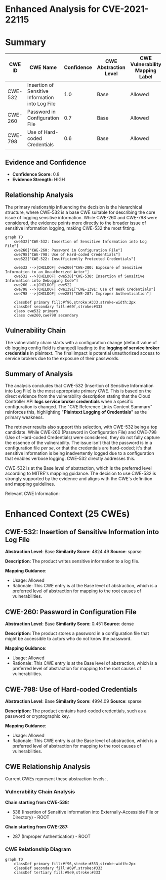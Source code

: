 # Enhanced Analysis for CVE-2021-22115

# Summary
| CWE ID | CWE Name | Confidence | CWE Abstraction Level | CWE Vulnerability Mapping Label | CWE-Vulnerability Mapping Notes |
|---|---|---|---|---|---|
| CWE-532 | Insertion of Sensitive Information into Log File | 1.0 | Base | Allowed | Primary CWE |
| CWE-260 | Password in Configuration File | 0.7 | Base | Allowed | Secondary Candidate |
| CWE-798 | Use of Hard-coded Credentials | 0.6 | Base | Allowed | Secondary Candidate |

## Evidence and Confidence

*   **Confidence Score:** 0.8
*   **Evidence Strength:** HIGH

## Relationship Analysis
The primary relationship influencing the decision is the hierarchical structure, where CWE-532 is a base CWE suitable for describing the core issue of logging sensitive information. While CWE-260 and CWE-798 were considered, the evidence points more directly to the broader issue of sensitive information logging, making CWE-532 the most fitting.

```mermaid
graph TD
    cwe532["CWE-532: Insertion of Sensitive Information into Log File"]
    cwe260["CWE-260: Password in Configuration File"]
    cwe798["CWE-798: Use of Hard-coded Credentials"]
    cwe522["CWE-522: Insufficiently Protected Credentials"]

    cwe532 -->|CHILDOF| cwe200["CWE-200: Exposure of Sensitive Information to an Unauthorized Actor"]
    cwe532 -->|CHILDOF| cwe538["CWE-538: Insertion of Sensitive Information into Debugging Code"]
    cwe260 -->|CHILDOF| cwe522
    cwe798 -->|CHILDOF| cwe1391["CWE-1391: Use of Weak Credentials"]
    cwe798 -->|CHILDOF| cwe287["CWE-287: Improper Authentication"]

    classDef primary fill:#f96,stroke:#333,stroke-width:2px
    classDef secondary fill:#69f,stroke:#333
    class cwe532 primary
    class cwe260,cwe798 secondary
```

## Vulnerability Chain
The vulnerability chain starts with a configuration change (default value of db logging config field is changed) leading to the **logging of service broker credentials** in plaintext. The final impact is potential unauthorized access to service brokers due to the exposure of their passwords.

## Summary of Analysis
The analysis concludes that CWE-532 (Insertion of Sensitive Information into Log File) is the most appropriate primary CWE. This is based on the direct evidence from the vulnerability description stating that the Cloud Controller API **logs service broker credentials** when a specific configuration is changed. The "CVE Reference Links Content Summary" reinforces this, highlighting "**Plaintext Logging of Credentials**" as the primary weakness.

The retriever results also support this selection, with CWE-532 being a top candidate. While CWE-260 (Password in Configuration File) and CWE-798 (Use of Hard-coded Credentials) were considered, they do not fully capture the essence of the vulnerability. The issue isn't that the password is in a configuration file *per se*, or that the credentials are hard-coded; it's that sensitive information is being inadvertently logged due to a configuration that enables verbose logging. CWE-532 directly addresses this.

CWE-532 is at the Base level of abstraction, which is the preferred level according to MITRE's mapping guidance. The decision to use CWE-532 is strongly supported by the evidence and aligns with the CWE's definition and mapping guidelines.

Relevant CWE Information:

# Enhanced Context (25 CWEs)

## CWE-532: Insertion of Sensitive Information into Log File
**Abstraction Level**: Base
**Similarity Score**: 4824.49
**Source**: sparse

**Description**:
The product writes sensitive information to a log file.

**Mapping Guidance**:
- Usage: Allowed
- Rationale: This CWE entry is at the Base level of abstraction, which is a preferred level of abstraction for mapping to the root causes of vulnerabilities.

## CWE-260: Password in Configuration File
**Abstraction Level**: Base
**Similarity Score**: 0.451
**Source**: dense

**Description**:
The product stores a password in a configuration file that might be accessible to actors who do not know the password.

**Mapping Guidance**:
- Usage: Allowed
- Rationale: This CWE entry is at the Base level of abstraction, which is a preferred level of abstraction for mapping to the root causes of vulnerabilities.

## CWE-798: Use of Hard-coded Credentials
**Abstraction Level**: Base
**Similarity Score**: 4994.09
**Source**: sparse

**Description**:
The product contains hard-coded credentials, such as a password or cryptographic key.

**Mapping Guidance**:
- Usage: Allowed
- Rationale: This CWE entry is at the Base level of abstraction, which is a preferred level of abstraction for mapping to the root causes of vulnerabilities.


## CWE Relationship Analysis

Current CWEs represent these abstraction levels: .


### Vulnerability Chain Analysis

**Chain starting from CWE-538:**
- 538 (Insertion of Sensitive Information into Externally-Accessible File or Directory) - ROOT


**Chain starting from CWE-287:**
- 287 (Improper Authentication) - ROOT



### CWE Relationship Diagram

```mermaid
graph TD
    classDef primary fill:#f96,stroke:#333,stroke-width:2px
    classDef secondary fill:#69f,stroke:#333
    classDef tertiary fill:#9e9,stroke:#333
```